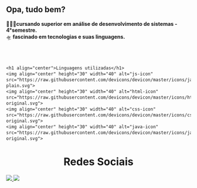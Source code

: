##  Opa, tudo bem? 
🧑🏻‍💻<b>cursando superior em análise de desenvolvimento de sistemas - 4°semestre. </b>
<br>
🛸 <b>fascinado em tecnologias e suas linguagens. </b>

<br>


<br>


    <h1 align="center">Linguagens utilizadas</h1>
    <img align="center" height="30" width="40" alt="js-icon" src="https://raw.githubusercontent.com/devicons/devicon/master/icons/javascript/javascript-plain.svg">
    <img align="center" height="30" width="40" alt="html-icon" src="https://raw.githubusercontent.com/devicons/devicon/master/icons/html5/html5-original.svg">
    <img align="center" height="30" width="40" alt="css-icon" src="https://raw.githubusercontent.com/devicons/devicon/master/icons/css3/css3-original.svg">
    <img align="center" height="30" width="40" alt="java-icon" src="https://raw.githubusercontent.com/devicons/devicon/master/icons/java/java-original.svg">
  </div>
    
  
  <h1 align="center">Redes Sociais</h1>
    <a href = "mailto: miguelaguiar812@gmail.com">
      <img width="30" src="https://cdn-icons-png.flaticon.com/512/281/281786.png?w=740&t=st=1668546560~exp=1668547160~hmac=e3e8fb65c298958aa2d530dbc0c390f73c899c6de55e1786e13e6762073d641e">
    </a>
    <a href = "https://www.linkedin.com/in/miguel-henrique-377b00214/">
      <img width="30" src="https://cdn-icons-png.flaticon.com/512/3938/3938044.png">
    </a>
</div>
  
